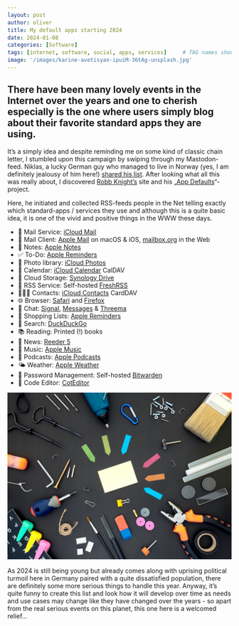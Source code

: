 ```yaml
---
layout: post
author: oliver
title: My default apps starting 2024
date: 2024-01-08
categories: [Software]
tags: [internet, software, social, apps, services]     # TAG names should always be lowercase
image: '/images/karine-avetisyan-ipuiM-36tAg-unsplash.jpg'
---
```


## There have been many lovely events in the Internet over the years and one to cherish especially is the one where users simply blog about their favorite standard apps they are using.

It’s a simply idea and despite reminding me on some kind of classic chain letter, I stumbled upon this campaign by swiping through my Mastodon-feed. Niklas, a lucky German guy who managed to live in Norway (yes, I am definitely jealousy of him here!) [shared his list](https://www.niklas.fyi/posts/2024-01-11-default-apps/). After looking what all this was really about, I discovered [Robb Knight’s](https://rknight.me) site and his „[App Defaults](https://defaults.rknight.me)“-project.

Here, he initiated and collected RSS-feeds people in the Net telling exactly which standard-apps / services they use and although this is a quite basic idea, it is one of the vivid and positive things in the WWW these days.

- 📨 Mail Service: [iCloud Mail](http://icloud.com/mail)
- 📮 Mail Client: [Apple Mail](https://apps.apple.com/app/mail/id1108187098) on macOS & iOS, [mailbox.org](https://mailbox.org) in the Web
- 📝 Notes: [Apple Notes](https://www.icloud.com/notes)
- ✅ To-Do: [Apple Reminders](https://apps.apple.com/us/app/reminders/id1108187841)
- 🌅 Photo library: [iCloud Photos](https://www.icloud.com/photos)
- 📆 Calendar: [iCloud Calendar](https://www.icloud.com/calendar) CalDAV
- 📁 Cloud Storage: [Synology Drive](https://www.synology.com/dsm/feature/drive)
- 📖 RSS Service: Self-hosted [FreshRSS](https://freshrss.org/)
- 🙍🏻‍♂️ Contacts: [iCloud Contacts](https://www.icloud.com/contacts) CardDAV
- 🌐 Browser: [Safari](https://www.apple.com/safari/) and [Firefox](https://www.getfirefox.com/)
- 💬 Chat: [Signal](https://signal.org/), [Messages](https://apps.apple.com/zm/app/messages/id1146560473) & [Threema](https://apps.apple.com/us/app/threema-the-secure-messenger/id578665578?ign-mpt=uo%3D4)
- 🛒 Shopping Lists: [Apple Reminders](https://apps.apple.com/us/app/reminders/id1108187841)
- 🔎 Search: [DuckDuckGo](https://duckduckgo.com)
- 📚 Reading: Printed (!) books
- 📰 News: [Reeder 5](https://apps.apple.com/app/reeder-5/id1529445840)
- 🎵 Music: [Apple Music](https://www.apple.com/apple-music/)
- 🎤 Podcasts: [Apple Podcasts](https://www.apple.com/apple-podcasts/)
- 🌤️ Weather: [Apple Weather](https://apps.apple.com/us/app/weather/id1069513131)
- 🔐 Password Management: Self-hosted [Bitwarden](https://bitwarden.com)
- 🧮 Code Editor: [CotEditor](https://apps.apple.com/app/coteditor/id1024640650?mt=12)

![Tools](../images/dan-cristian-padure-noOXRT9gfQ8-unsplash.jpg)

As 2024 is still being young but already comes along with uprising political turmoil here in Germany paired with a quite dissatisfied population, there are definitely some more serious things to handle this year. Anyway, it’s quite funny to create this list and look how it will develop over time as needs and use cases may change like they have changed over the years - so apart from the real serious events on this planet, this one here is a welcomed relief...